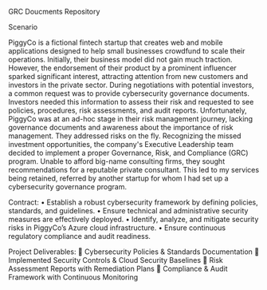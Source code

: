 GRC Doucments Repository

Scenario

PiggyCo is a fictional fintech startup that creates web and mobile applications designed to help small businesses crowdfund to scale their operations. Initially, their business model did not gain much traction. However, the endorsement of their product by a prominent influencer sparked significant interest, attracting attention from new customers and investors in the private sector.
During negotiations with potential investors, a common request was to provide cybersecurity governance documents. Investors needed this information to assess their risk and requested to see policies, procedures, risk assessments, and audit reports. Unfortunately, PiggyCo was at an ad-hoc stage in their risk management journey, lacking governance documents and awareness about the importance of risk management. They addressed risks on the fly.
Recognizing the missed investment opportunities, the company's Executive Leadership team decided to implement a proper Governance, Risk, and Compliance (GRC) program. Unable to afford big-name consulting firms, they sought recommendations for a reputable private consultant. This led to my services being retained, referred by another startup for whom I had set up a cybersecurity governance program.

Contract:
•	Establish a robust cybersecurity framework by defining policies, standards, and guidelines.
•	Ensure technical and administrative security measures are effectively deployed.
•	Identify, analyze, and mitigate security risks in PiggyCo’s Azure cloud infrastructure.
•	Ensure continuous regulatory compliance and audit readiness.


Project Deliverables: 
	Cybersecurity Policies & Standards Documentation 
	Implemented Security Controls & Cloud Security Baselines 
	Risk Assessment Reports with Remediation Plans 
	Compliance & Audit Framework with Continuous Monitoring
